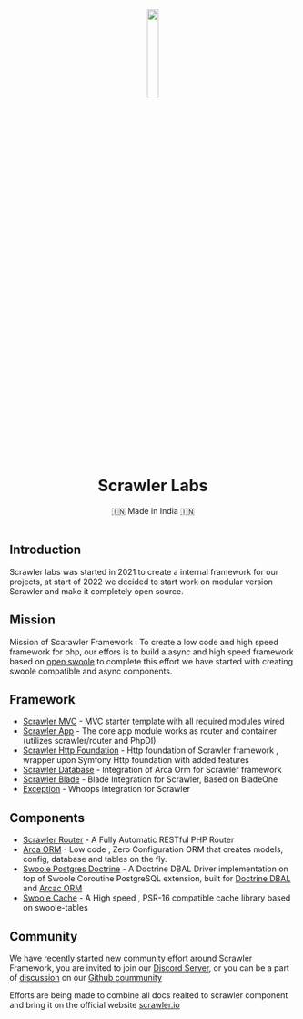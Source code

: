 <div align="center">
<img src="https://user-images.githubusercontent.com/7591484/170873489-6aa40fe3-9d5c-476b-9434-f12f0a896c85.png" width="20%">

<h1> Scrawler Labs </h1>
 🇮🇳 Made in India 🇮🇳
  <br><br>
  
</div>

## Introduction
Scrawler labs was started in 2021 to create a internal framework for our projects, at start of 2022 we decided to start work on modular version Scrawler and make it completely open source.

## Mission
Mission of Scarawler Framework : To create a low code and high speed framework for php, our effors is to build a async and high speed framework based on [open swoole](https://openswoole.com) to complete this effort we have started with creating swoole compatible and async components.

## Framework
- [Scrawler MVC](https://github.com/scrawler-labs/mvc) - MVC starter template with all required modules wired
- [Scrawler App](https://github.com/scrawler-labs/app) - The core app module works as router and container (utilizes scrawler/router and PhpDI)
- [Scrawler Http Foundation](https://github.com/scrawler-labs/http) - Http foundation of Scrawler framework , wrapper upon Symfony Http foundation with added features
- [Scrawler Database](https://github.com/scrawler-labs/database) - Integration of Arca Orm for Scrawler framework
- [Scrawler Blade](https://github.com/scrawler-labs/blade) - Blade Integration for Scrawler, Based on BladeOne
- [Exception](https://github.com/scrawler-labs/exception) - Whoops integration for Scrawler 


## Components
- [Scrawler Router](https://github.com/scrawler-labs/router) - A Fully Automatic RESTful PHP Router 
- [Arca ORM](https://github.com/scrawler-labs/arca-orm) - Low code , Zero Configuration ORM that creates models, config, database and tables on the fly.
- [Swoole Postgres Doctrine](https://github.com/scrawler-labs/swoole-postgresql-doctrine) - A Doctrine DBAL Driver implementation on top of Swoole Coroutine PostgreSQL extension, built for [Doctrine DBAL](https://www.doctrine-project.org/projects/dbal.html) and [Arcac ORM](https://github.com/scrawler-labs/arca-orm)
- [Swoole Cache](https://github.com/scrawler-labs/swoole-cache) - A High speed , PSR-16 compatible cache library based on swoole-tables


## Community
We have recently started new community effort around Scrawler Framework, you are invited to join our [Discord Server](https://discord.gg/Ecu9u6yg), or you can be a part of [discussion](https://github.com/orgs/scrawler-labs/discussions) on our [Github coummunity](https://github.com/orgs/scrawler-labs/discussions)


Efforts are being made to combine all docs realted to scrawler component and bring it on the official website [scrawler.io](https://scrawler.io)
